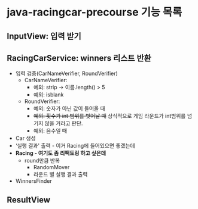 # java-racingcar-precourse 기능 목록

## InputView: 입력 받기

## **RacingCarService: winners 리스트 반환**

- 입력 검증(CarNameVerifier, RoundVerifier)
    - CarNameVerifier:
        - 예외: strip → 이름.length() > 5
        - 예외: isblank
    - RoundVerifier:
        - 예외: 숫자가 아닌 값이 들어올 때
        - ~~예외: 횟수가 int 범위를 벗어날 때~~ 상식적으로 게임 라운드가 int범위를 넘기지 않을 거라고 판단.
        - 예외: 음수일 때
- Car 생성
- ‘실행 결과' 출력 - 이거 Racing에 들어있으면 좋겠는데
- **Racing - 여기도 좀 리팩토링 하고 싶은데**
    - round만큼 반복
        - RandomMover
        - 라운드 별 실행 결과 출력
- WinnersFinder

## ResultView

